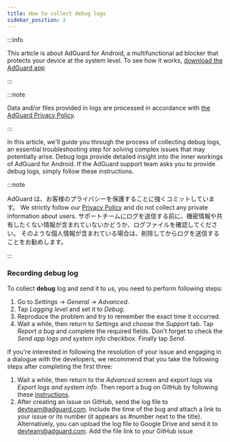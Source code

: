 ```yaml
---
title: How to collect debug logs
sidebar_position: 2
---
```


:::info

This article is about AdGuard for Android, a multifunctional ad blocker that protects your device at the system level. To see how it works, [download the AdGuard app](https://agrd.io/download-kb-adblock)

:::

:::note

Data and/or files provided in logs are processed in accordance with [the AdGuard Privacy Policy](https://adguard.com/en/privacy.html).

:::

In this article, we'll guide you through the process of collecting debug logs, an essential troubleshooting step for solving complex issues that may potentially arise. Debug logs provide detailed insight into the inner workings of AdGuard for Android. If the AdGuard support team asks you to provide debug logs, simply follow these instructions.

:::note

AdGuard は、お客様のプライバシーを保護することに強くコミットしています。 We strictly follow our [Privacy Policy](https://adguard.com/privacy/android.html) and do not collect any private information about users. サポートチームにログを送信する前に、機密情報や共有したくない情報が含まれていないかどうか、ログファイルを確認してください。 そのような個人情報が含まれている場合は、削除してからログを送信することをお勧めします。

:::

### Recording debug log

To collect **debug** log and send it to us, you need to perform following steps:

1. Go to *Settings* → *General* → *Advanced*.
1. Tap *Logging level* and set it to *Debug*.
1. Reproduce the problem and try to remember the exact time it occurred.
1. Wait a while, then return to *Settings* and choose the *Support* tab. Tap *Report a bug* and complete the required fields. Don't forget to check the *Send app logs and system info* checkbox. Finally tap *Send*.

If you're interested in following the resolution of your issue and engaging in a dialogue with the developers, we recommend that you take the following steps after completing the first three:

1. Wait a while, then return to the *Advanced* screen and export logs via *Export logs and system info*. Then report a bug on GitHub by following these [instructions](/guides/report-bugs.md).
1. After creating an issue on GitHub, send the log file to <devteam@adguard.com>. Include the time of the bug and attach a link to your issue or its number (it appears as #number next to the title). Alternatively, you can upload the log file to Google Drive and send it to <devteam@adguard.com>. Add the file link to your GitHub issue
